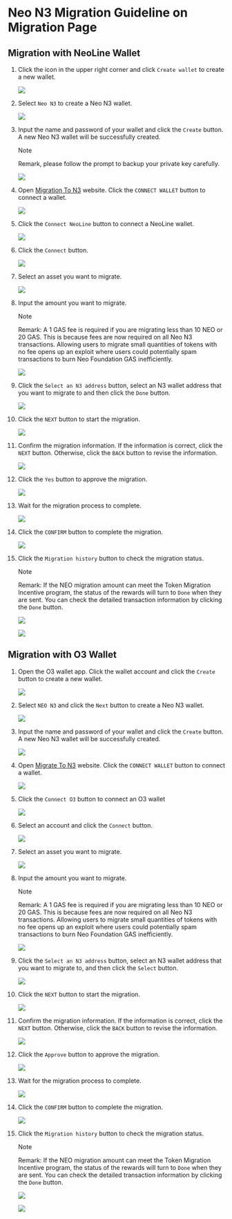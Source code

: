 # Neo N3 Migration Guideline on Migration Page

## Migration with NeoLine Wallet

1. Click the icon in the upper right corner and click `Create wallet` to create a new wallet.

    ![](https://lh4.googleusercontent.com/h2d2Kr_nVdn-Hpyf10BX7tE3cplB_1fkTrlrOYqr6yk_0vZgSj62Xo-VZs2oi-uOTjs-zMQMr9Y3mmMo0xRjTsfjL6X3bEGtTo0Vl44wNZ6ztE2PrGshpu0lfHskP9n4zfEpwumz)

2. Select `Neo N3` to create a Neo N3 wallet.

    ![](https://lh5.googleusercontent.com/vcfg38Aj-TzM_Ln87LHM_u73cbxQKezE_wGO0sBLI51blb5FVMKO6oPaKJPFR4zZY706p_cIoSxKISUe0pUlZuAYGOUHqQQt6FsHdz4BdzFBMxj_rdT6KzxmKtZ719VdecEHbyEv)

3. Input the name and password of your wallet and click the `Create` button. A new Neo N3 wallet will be successfully created. 
   
    > [!Note]
    >
    > Remark, please follow the prompt to backup your private key carefully.
   
    ![](https://lh6.googleusercontent.com/W7Iza5vQaUhFriDqRHKs8vUUw4qd6VkhCcV3BclI4B1DnAxA0NfC-Zx9EzCsQ444wy70fMPmIMpsaETHWL3029fsRy5TSNisw9QLll4ZZI3JPiGO5sdklMrKH9lCUidYtzdV_ARl)

4. Open [Migration To N3](https://migration.neo.org/) website. Click the `CONNECT WALLET` button to connect a wallet.

    ![](assets/Picture4.png)

5. Click the `Connect NeoLine` button to connect a NeoLine wallet.

    ![](assets/Picture5.png)

6. Click the `Connect` button.

    ![](assets/Picture6.png)

7. Select an asset you want to migrate.

    ![](assets/Picture7.png)

8. Input the amount you want to migrate. 

   > [!Note]
   >
   > Remark: A 1 GAS fee is required if you are migrating less than 10 NEO or 20 GAS. This is because fees are now required on all Neo N3 transactions. Allowing users to migrate small quantities of tokens with no fee opens up an exploit where users could potentially spam transactions to burn Neo Foundation GAS inefficiently.

    ![](assets/Picture8.png)

9. Click the `Select an N3 address` button, select an N3 wallet address that you want to migrate to and then click the `Done` button.

    ![](assets/Picture9.png)

10. Click the `NEXT` button to start the migration.

    ![](assets/Picture10.png)

11. Confirm the migration information. If the information is correct, click the `NEXT` button. Otherwise, click the `BACK` button to revise the information.

    ![](assets/iShot2021-08-09174013.png)

12. Click the `Yes` button to approve the migration. 

    ![](assets/iShot2021-08-09174132.png)

13. Wait for the migration process to complete.

    ![](assets/iShot2021-08-09174301.png)

14. Click the `CONFIRM` button to complete the migration.

    ![](assets/iShot2021-08-09174320.png)

15. Click the `Migration history` button to check the migration status.

    > [!Note]
    >
    > Remark: If the NEO migration amount can meet the Token Migration Incentive program, the status of the rewards will turn to `Done` when they are sent. You can check the detailed transaction information by clicking the `Done` button.

    ![](assets/iShot2021-08-09174340.png)

    ![](assets/iShot2021-08-09174411.png)

    

## Migration with O3 Wallet

1. Open the O3 wallet app. Click the wallet account and click the `Create` button to create a new wallet.

    ![](https://lh5.googleusercontent.com/x_42WXUSIP9mrDXeZhARQAMkiaH9tEIsnQQ8QtX-8Z3hQosSv3MYVI3IZTBPaxqAwknBzi7hHet5I9C-v8jYbmBMizTwatUlY_ldLof9atjA-OKfm6j7hHaZHGWvvhUWFUnTgB7W)

2. Select `NEO N3` and click the `Next` button to create a Neo N3 wallet.
   
    ![](assets/Picture11.png)

3. Input the name and password of your wallet and click the `Create` button. A new Neo N3 wallet will be successfully created. 
   
    ![](https://lh6.googleusercontent.com/0Q80JjR1dX7IQxXvtej5LfT2x_2StSycb2fweeZMs554Q-h5VZTsGTdNmlgWSVcIIOPUzou3Kmj_zQp_Jh6Ss-uW9vZsQKX2n-QSf5XDWfQveI1hoRO0wENGw47pw2UYmrZLCvGG)

4. Open [Migrate To N3](https://migration.neo.org/) website. Click the `CONNECT WALLET` button to connect a wallet.

    ![](assets/Picture4.png)

5. Click the `Connect O3` button to connect an O3 wallet

    ![](assets/Picture5.png)

6. Select an account and click the `Connect` button.

    ![](assets/Picture6.png)

7. Select an asset you want to migrate.

    ![](assets/Picture7.png)

8. Input the amount you want to migrate.

   > [!Note]
   >
   > Remark: A 1 GAS fee is required if you are migrating less than 10 NEO or 20 GAS. This is because fees are now required on all Neo N3 transactions. Allowing users to migrate small quantities of tokens with no fee opens up an exploit where users could potentially spam transactions to burn Neo Foundation GAS inefficiently.

    ![](assets/Picture8.png)

9. Click the `Select an N3 address` button, select an N3 wallet address that you want to migrate to, and then click the `Select` button.

    ![](assets/iShot2021-08-09175750.png)

10. Click the `NEXT` button to start the migration.
   
    ![](assets/Picture10.png)

11. Confirm the migration information. If the information is correct, click the `NEXT` button. Otherwise, click the `BACK` button to revise the information.

    ![](assets/iShot2021-08-09174013.png)

12. Click the `Approve` button to approve the migration. 

    ![](assets/iShot2021-08-09180551.png)

13. Wait for the migration process to complete.

    ![](assets/iShot2021-08-09174301.png)

14. Click the `CONFIRM` button to complete the migration.

    ![](assets/iShot2021-08-09174320.png)

15. Click the `Migration history` button to check the migration status.
    
    > [!Note]
    >
    > Remark: If the NEO migration amount can meet the Token Migration Incentive program, the status of the rewards will turn to `Done` when they are sent. You can check the detailed transaction information by clicking the `Done` button.
    
    ![](assets/iShot2021-08-09174340.png)

    ![](assets/iShot2021-08-09174411.png)